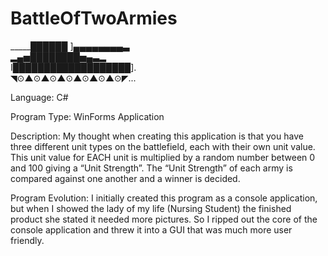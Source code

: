 # BattleOfTwoArmies

_____██████ ]▄▄▄▄▄▄▄▄▃                         
▂▄▅████████▅▄▃▂                                   
I███████████████████].   
 ◥⊙▲⊙▲⊙▲⊙▲⊙▲⊙▲⊙◤...                              

Language: 
C#

Program Type: 
WinForms Application 

Description:
My thought when creating this application is that you have three different unit types on the battlefield, each with their own unit value. This unit value for EACH unit is multiplied by a random number between 0 and 100 giving a “Unit Strength”. The “Unit Strength” of each army is compared against one another and a winner is decided. 

Program Evolution: 
I initially created this program as a console application, but when I showed the lady of my life (Nursing Student) the finished product she stated it needed more pictures. So I ripped out the core of the console application and threw it into a GUI that was much more user friendly. 
